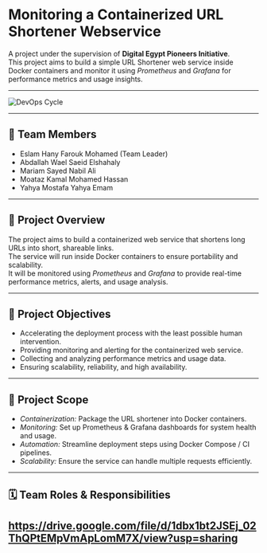 # Monitoring a Containerized URL Shortener Webservice

A project under the supervision of **Digital Egypt Pioneers Initiative**.  
This project aims to build a simple URL Shortener web service inside Docker containers and monitor it using *Prometheus* and *Grafana* for performance metrics and usage insights.

---

![DevOps Cycle](https://upload.wikimedia.org/wikipedia/commons/0/05/Devops-toolchain.svg)

---

## 👥 Team Members
- Eslam Hany Farouk Mohamed (Team Leader)
- Abdallah Wael Saeid Elshahaly
- Mariam Sayed Nabil Ali
- Moataz Kamal Mohamed Hassan
- Yahya Mostafa Yahya Emam

---

## 📌 Project Overview
The project aims to build a containerized web service that shortens long URLs into short, shareable links.  
The service will run inside Docker containers to ensure portability and scalability.  
It will be monitored using *Prometheus* and *Grafana* to provide real-time performance metrics, alerts, and usage analysis.  

---

## 🎯 Project Objectives
- Accelerating the deployment process with the least possible human intervention.  
- Providing monitoring and alerting for the containerized web service.  
- Collecting and analyzing performance metrics and usage data.  
- Ensuring scalability, reliability, and high availability.  

---

## 📂 Project Scope
- *Containerization:* Package the URL shortener into Docker containers.  
- *Monitoring:* Set up Prometheus & Grafana dashboards for system health and usage.  
- *Automation:* Streamline deployment steps using Docker Compose / CI pipelines.  
- *Scalability:* Ensure the service can handle multiple requests efficiently.  

---

## 🗓 Team Roles & Responsibilities
https://drive.google.com/file/d/1dbx1bt2JSEj_02ThQPtEMpVmApLomM7X/view?usp=sharing
---
